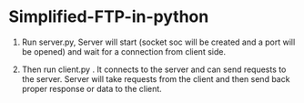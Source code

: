 # Simplified-FTP-in-python
1. Run server.py, Server will start (socket soc will be created and a port will be opened) and wait for a connection from client side.

2. Then run client.py . It connects to the server and can send requests to the server. Server will take requests from the client and then send back proper response or data to the client.
